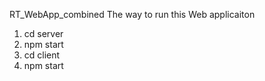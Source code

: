 RT_WebApp_combined
The way to run this Web applicaiton
1. cd server
2. npm start
3. cd client
4. npm start
